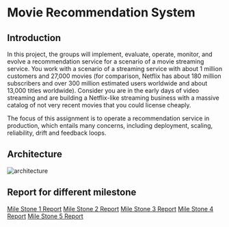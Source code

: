 # Movie Recommendation System
## Introduction
In this project, the groups will implement, evaluate, operate, monitor, and evolve a recommendation service for a scenario of a movie streaming service. You work with a scenario of a streaming service with about 1 million customers and 27,000 movies (for comparison, Netflix has about 180 million subscribers and over 300 million estimated users worldwide and about 13,000 titles worldwide). Consider you are in the early days of video streaming and are building a Netflix-like streaming business with a massive catalog of not very recent movies that you could license cheaply.

The focus of this assignment is to operate a recommendation service in production, which entails many concerns, including deployment, scaling, reliability, drift and feedback loops.
## Architecture
![architecture](architecture_final.png)

## Report for different milestone
[Mile Stone 1 Report](reports/11695_AI_Engineering_M1.pdf)
[Mile Stone 2 Report](reports/11695_AI_Engineering_M2.pdf)
[Mile Stone 3 Report](reports/11695_AI_Engineering_M3.pdf)
[Mile Stone 4 Report](reports/11695_AI_Engineering_M4.pdf)
[Mile Stone 5 Report](reports/11695_AI_Engineering_M5.pdf)
